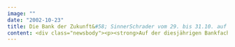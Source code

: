 ```yaml
---
image: ""
date: "2002-10-23"
title: Die Bank der Zukunft&#58; SinnerSchrader vom 29. bis 31.10. auf der EBTF in Frankfurt/Main / Stand C02 in Halle 5.0
content: <div class="newsbody"><p><strong>Auf der diesjährigen Bankfachmesse EBTF, die vom 29.10. bis 31.10. in Frankfurt läuft, stellt SinnerSchrader das erste vollkommen auf Macromedia Flash aufbauende Banking-Tool vor.</strong></p><p>Es zeigt, wie in Zukunft hochwertige Bankingfunktionen mit hoher Usability und geringen Kosten aussehen werden. Anders als bei HTML-Anwendungen eröffnet Flash die Möglichkeit, die gesamte Interaktion auf das Prinzip Drag &amp; Drop zu stützen. Die selberklärenden Piktogramme geben dem Anwender die Freiheit, sich einen Kontobereich ganz nach seinen Wünschen einzurichten - die Bank liefert so immer genau die Funktionalität, die der Kunde auch wirklich nachfragt. Besucher der Fachmesse finden SinnerSchrader am Stand C02 in Halle 5.0. Informationen zur Messe&#58;</p><p><a href="http&#58;//www.eurobanktech.com">www.eurobanktech.com</a></p><a href="http&#58;//www.eurobanktech.com"></a><p><a href="http&#58;//www.eurobanktech.com"></a></p></div>
---
```

